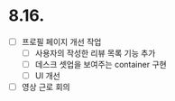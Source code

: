 # 8.16.

- [ ] 프로필 페이지 개선 작업
  - [ ] 사용자의 작성한 리뷰 목록 기능 추가
  - [ ] 데스크 셋업을 보여주는 container 구현
  - [ ] UI 개선
- [ ] 영상 근로 회의
